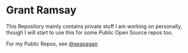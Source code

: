 # Grant Ramsay

This Repository mainly contains private stuff I am working on personally, though I will start to use this for some Public Open Source repos too.

For my Public Repos, see [@seapagan](https://github.com/seapagan)

